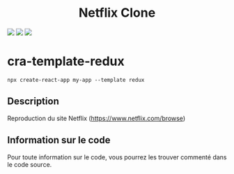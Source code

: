 # <h1 align="center">Netflix Clone</h1>

![](https://img.shields.io/badge/React-17.0.2-blue)
![](https://img.shields.io/badge/Redux-6.2.2-blueviolet)
![](https://img.shields.io/badge/Tailwind-3.0.13-blue)

# cra-template-redux

```
npx create-react-app my-app --template redux
```

## Description

Reproduction du site Netflix (https://www.netflix.com/browse)

## Information sur le code

Pour toute information sur le code, vous pourrez les trouver commenté dans le code source.
